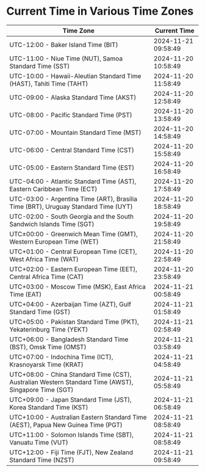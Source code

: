 # Current Time in Various Time Zones

| Time Zone | Current Time |
|-----------|--------------|
| UTC-12:00 - Baker Island Time (BIT) | 2024-11-21 09:58:49 |
| UTC-11:00 - Niue Time (NUT), Samoa Standard Time (SST) | 2024-11-20 10:58:49 |
| UTC-10:00 - Hawaii-Aleutian Standard Time (HAST), Tahiti Time (TAHT) | 2024-11-20 11:58:49 |
| UTC-09:00 - Alaska Standard Time (AKST) | 2024-11-20 12:58:49 |
| UTC-08:00 - Pacific Standard Time (PST) | 2024-11-20 13:58:49 |
| UTC-07:00 - Mountain Standard Time (MST) | 2024-11-20 14:58:49 |
| UTC-06:00 - Central Standard Time (CST) | 2024-11-20 15:58:49 |
| UTC-05:00 - Eastern Standard Time (EST) | 2024-11-20 16:58:49 |
| UTC-04:00 - Atlantic Standard Time (AST), Eastern Caribbean Time (ECT) | 2024-11-20 17:58:49 |
| UTC-03:00 - Argentina Time (ART), Brasília Time (BRT), Uruguay Standard Time (UYT) | 2024-11-20 18:58:49 |
| UTC-02:00 - South Georgia and the South Sandwich Islands Time (SGT) | 2024-11-20 19:58:49 |
| UTC±00:00 - Greenwich Mean Time (GMT), Western European Time (WET) | 2024-11-20 21:58:49 |
| UTC+01:00 - Central European Time (CET), West Africa Time (WAT) | 2024-11-20 22:58:49 |
| UTC+02:00 - Eastern European Time (EET), Central Africa Time (CAT) | 2024-11-20 23:58:49 |
| UTC+03:00 - Moscow Time (MSK), East Africa Time (EAT) | 2024-11-21 00:58:49 |
| UTC+04:00 - Azerbaijan Time (AZT), Gulf Standard Time (GST) | 2024-11-21 01:58:49 |
| UTC+05:00 - Pakistan Standard Time (PKT), Yekaterinburg Time (YEKT) | 2024-11-21 02:58:49 |
| UTC+06:00 - Bangladesh Standard Time (BST), Omsk Time (OMST) | 2024-11-21 03:58:49 |
| UTC+07:00 - Indochina Time (ICT), Krasnoyarsk Time (KRAT) | 2024-11-21 04:58:49 |
| UTC+08:00 - China Standard Time (CST), Australian Western Standard Time (AWST), Singapore Time (SGT) | 2024-11-21 05:58:49 |
| UTC+09:00 - Japan Standard Time (JST), Korea Standard Time (KST) | 2024-11-21 06:58:49 |
| UTC+10:00 - Australian Eastern Standard Time (AEST), Papua New Guinea Time (PGT) | 2024-11-21 08:58:49 |
| UTC+11:00 - Solomon Islands Time (SBT), Vanuatu Time (VUT) | 2024-11-21 08:58:49 |
| UTC+12:00 - Fiji Time (FJT), New Zealand Standard Time (NZST) | 2024-11-21 09:58:49 |
